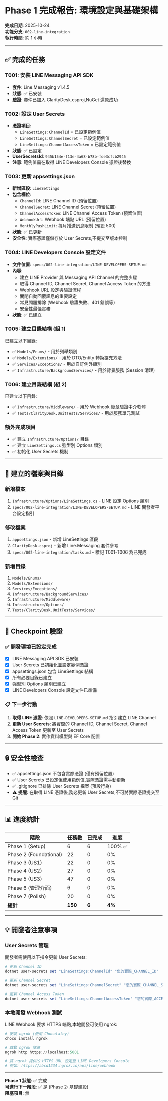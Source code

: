 # Phase 1 完成報告: 環境設定與基礎架構

**完成日期**: 2025-10-24  
**功能分支**: `002-line-integration`  
**執行時間**: 約 1 小時

---

## ✅ 完成的任務

### T001: 安裝 LINE Messaging API SDK
- **套件**: Line.Messaging v1.4.5
- **狀態**: ✅ 已安裝
- **驗證**: 套件已加入 ClarityDesk.csproj,NuGet 還原成功

### T002: 設定 User Secrets
- **憑證項目**:
  - `LineSettings:ChannelId` = 已設定範例值
  - `LineSettings:ChannelSecret` = 已設定範例值
  - `LineSettings:ChannelAccessToken` = 已設定範例值
- **狀態**: ✅ 已設定
- **UserSecretsId**: `945b154e-f13e-4a68-b78b-fde3cfcb2945`
- **注意**: 範例值需在取得 LINE Developers Console 憑證後替換

### T003: 更新 appsettings.json
- **新增區段**: `LineSettings`
- **包含欄位**:
  - `ChannelId`: LINE Channel ID (預留位置)
  - `ChannelSecret`: LINE Channel Secret (預留位置)
  - `ChannelAccessToken`: LINE Channel Access Token (預留位置)
  - `WebhookUrl`: Webhook 端點 URL (預留位置)
  - `MonthlyPushLimit`: 每月推送訊息限制 (預設 500)
- **狀態**: ✅ 已更新
- **安全性**: 實際憑證僅儲存於 User Secrets,不提交至版本控制

### T004: LINE Developers Console 設定文件
- **文件位置**: `specs/002-line-integration/LINE-DEVELOPERS-SETUP.md`
- **內容**:
  - 建立 LINE Provider 與 Messaging API Channel 的完整步驟
  - 取得 Channel ID, Channel Secret, Channel Access Token 的方法
  - Webhook URL 設定與驗證流程
  - 關閉自動回覆訊息的重要設定
  - 常見問題排除 (Webhook 驗證失敗、401 錯誤等)
  - 安全性最佳實務
- **狀態**: ✅ 已建立

### T005: 建立目錄結構 (組 1)
已建立以下目錄:
- ✅ `Models/Enums/` - 用於列舉類別
- ✅ `Models/Extensions/` - 用於 DTO/Entity 轉換擴充方法
- ✅ `Services/Exceptions/` - 用於自訂例外類別
- ✅ `Infrastructure/BackgroundServices/` - 用於背景服務 (Session 清理)

### T006: 建立目錄結構 (組 2)
已建立以下目錄:
- ✅ `Infrastructure/Middleware/` - 用於 Webhook 簽章驗證中介軟體
- ✅ `Tests/ClarityDesk.UnitTests/Services/` - 用於服務單元測試

### 額外完成項目
- ✅ 建立 `Infrastructure/Options/` 目錄
- ✅ 建立 `LineSettings.cs` 強型別 Options 類別
- ✅ 初始化 User Secrets 機制

---

## 📁 建立的檔案與目錄

### 新增檔案
1. `Infrastructure/Options/LineSettings.cs` - LINE 設定 Options 類別
2. `specs/002-line-integration/LINE-DEVELOPERS-SETUP.md` - LINE 開發者平台設定指引

### 修改檔案
1. `appsettings.json` - 新增 LineSettings 區段
2. `ClarityDesk.csproj` - 新增 Line.Messaging 套件參考
3. `specs/002-line-integration/tasks.md` - 標記 T001-T006 為已完成

### 新增目錄
1. `Models/Enums/`
2. `Models/Extensions/`
3. `Services/Exceptions/`
4. `Infrastructure/BackgroundServices/`
5. `Infrastructure/Middleware/`
6. `Infrastructure/Options/`
7. `Tests/ClarityDesk.UnitTests/Services/`

---

## 🎯 Checkpoint 驗證

### ✅ 開發環境已設定完成
- [x] LINE Messaging API SDK 已安裝
- [x] User Secrets 已初始化並設定範例憑證
- [x] appsettings.json 包含 LineSettings 結構
- [x] 所有必要目錄已建立
- [x] 強型別 Options 類別已建立
- [x] LINE Developers Console 設定文件已準備

### 📋 下一步行動
1. **取得 LINE 憑證**: 依照 `LINE-DEVELOPERS-SETUP.md` 指引建立 LINE Channel
2. **更新 User Secrets**: 將實際的 Channel ID, Channel Secret, Channel Access Token 更新至 User Secrets
3. **開始 Phase 2**: 實作資料模型與 EF Core 配置

---

## 🔒 安全性檢查

- ✅ appsettings.json 不包含實際憑證 (僅有預留位置)
- ✅ User Secrets 已設定但使用範例值,實際憑證需手動更新
- ✅ .gitignore 已排除 User Secrets 檔案 (預設行為)
- ⚠️ **提醒**: 在取得 LINE 憑證後,務必更新 User Secrets,不可將實際憑證提交至 Git

---

## 📊 進度統計

| 階段 | 任務數 | 已完成 | 進度 |
|-----|-------|-------|------|
| Phase 1 (Setup) | 6 | 6 | 100% ✅ |
| Phase 2 (Foundational) | 22 | 0 | 0% |
| Phase 3 (US1) | 22 | 0 | 0% |
| Phase 4 (US2) | 27 | 0 | 0% |
| Phase 5 (US3) | 47 | 0 | 0% |
| Phase 6 (管理介面) | 6 | 0 | 0% |
| Phase 7 (Polish) | 20 | 0 | 0% |
| **總計** | **150** | **6** | **4%** |

---

## 💡 開發者注意事項

### User Secrets 管理
開發者需使用以下指令更新 User Secrets:

```powershell
# 更新 Channel ID
dotnet user-secrets set "LineSettings:ChannelId" "您的實際_CHANNEL_ID"

# 更新 Channel Secret
dotnet user-secrets set "LineSettings:ChannelSecret" "您的實際_CHANNEL_SECRET"

# 更新 Channel Access Token
dotnet user-secrets set "LineSettings:ChannelAccessToken" "您的實際_ACCESS_TOKEN"
```

### 本地開發 Webhook 測試
LINE Webhook 要求 HTTPS 端點,本地開發可使用 ngrok:

```powershell
# 安裝 ngrok (使用 Chocolatey)
choco install ngrok

# 啟動 ngrok 隧道
ngrok http https://localhost:5001

# 將 ngrok 提供的 HTTPS URL 設定至 LINE Developers Console
# 例如: https://abcd1234.ngrok.io/api/line/webhook
```

---

**Phase 1 狀態**: ✅ 完成  
**可進行下一階段**: ✅ 是 (Phase 2: 基礎建設)  
**阻塞項目**: 無
